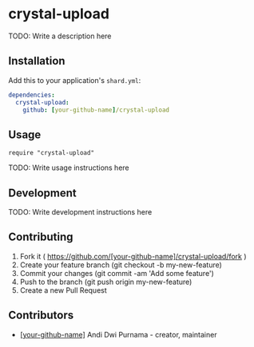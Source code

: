 # crystal-upload

TODO: Write a description here

## Installation

Add this to your application's `shard.yml`:

```yaml
dependencies:
  crystal-upload:
    github: [your-github-name]/crystal-upload
```

## Usage

```crystal
require "crystal-upload"
```

TODO: Write usage instructions here

## Development

TODO: Write development instructions here

## Contributing

1. Fork it ( https://github.com/[your-github-name]/crystal-upload/fork )
2. Create your feature branch (git checkout -b my-new-feature)
3. Commit your changes (git commit -am 'Add some feature')
4. Push to the branch (git push origin my-new-feature)
5. Create a new Pull Request

## Contributors

- [[your-github-name]](https://github.com/[your-github-name]) Andi Dwi Purnama - creator, maintainer
